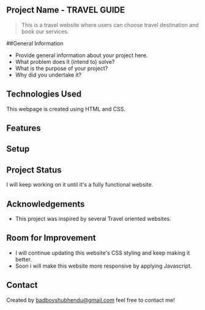 ## Project Name - TRAVEL GUIDE
> This is a travel website where users can choose travel destination and book our services.
> 

##General Information
- Provide general information about your project here.
- What problem does it (intend to) solve? 
- What is the purpose of your project?
- Why did you undertake it?


## Technologies Used
This webpage is created using HTML and CSS. 


## Features


## Setup


## Project Status
I will keep working on it until it's a fully functional website.


## Acknowledgements
- This project was inspired by several Travel oriented websites.


## Room for Improvement
- I will continue updating this website's CSS styling and keep making it better.
- Soon i will make this website more responsive by applying Javascript.


## Contact
Created by badboyshubhendu@gmail.com  feel free to contact me!

